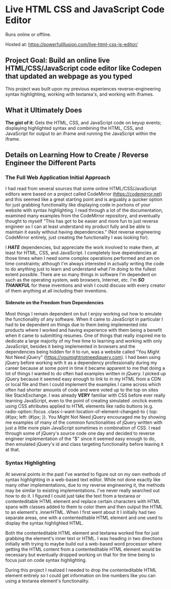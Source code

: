 # Live HTML CSS and JavaScript Code Editor

Runs online or offline.

Hosted at: https://powerfulillusion.com/live-html-css-js-editor/

## Project Goal: Build an online live HTML/CSS/JavaScript code editor like Codepen that updated an webpage as you typed

This project was built upon my previous experiences reverse-engineering syntax highlighting, working with textarea's, and working with iframes.

## What it Ultimately Does

**The gist of it**: Gets the HTML, CSS, and JavaScript code on keyup events; displaying highlighted syntax and combining the HTML, CSS, and JavaScript for output to an iframe and running the JavaScript within the iframe.

## Details on Learning How to Create / Reverse Engineer the Different Parts

### The Full Web Application Initial Approach

I had read from several sources that some online HTML/CSS/JavaScript editors were based on a project called CodeMirror (https://codemirror.net) and this seemed like a great starting point and is arguably a quicker option for just grabbing functionality like displaying code in portions of your website with syntax highlighting. I read through a lot of the documentation, examined many examples from the CodeMirror repository, and eventually thought to myself "This has got to be easier and more fun to just reverse engineer so I can at least understand my product fully and be able to maintain it easily without having dependencies." (Not reverse engineering CodeMirror entirely, just creating the functionality I was looking for). 

I _**HATE**_ dependencies, but appreciate the work involved to make them, at least for HTML, CSS, and JavaScript. I completely love dependencies at those times when I need some complex operations performed and am on time constraints; although I'm always interested in actually writing the code to do anything just to learn and understand what I'm doing to the fullest extent possible. There are so many things in software I'm dependent on such as the operating system, web browsers, Internet, etc. I'm _**SO THANKFUL**_ for these inventions and wish I could discuss with every creator of them anything at all including their inventions.

#### Sidenote on the Freedom from Dependencies

Most things I remain dependent on but I enjoy working out how to emulate the functionality of any software. When it came to JavaScript in particular I had to be dependent on things due to them being implemented into products where I worked and having experience with them being a benefit when it came to submitting resumes. One of things that really inspired me to dedicate a large majority of my free time to learning and working with only JavaScript, besides it being implemented in browsers and the dependencies being hidden for it to run, was a website called "You Might Not Need jQuery" (https://youmightnotneedjquery.com). I had been using jQuery before working with it as a dependency professionally during my career because at some point in time it became apparent to me that doing a lot of things I wanted to do often had examples written in jQuery. I picked up jQuery because it seemed easy enough to link to in my HTML from a CDN or local file and then I could implement the examples I came across which often had shorter amounts of code and were voted up to the top on sites like StackExchange. I was already **VERY** familiar with CSS before ever really learning JavaScript, even to the point of creating simulated .onclick events using CSS attributes applied to HTML elements like radio buttons (e.g. radio-option::focus .class-i-want-location-of-element-changed-to { top: (#)px; left: (#)px; }). You Might Not Need jQuery encouraged me by showing me examples of many of the common functionalities of jQuery written with just a little more plain JavaScript sometimes in combination of CSS. I read through some of jQuery's source code one day and decided to reverse engineer implementation of the "$" since it seemed easy enough to do, then emulated jQuery's id and class targeting functionality before leaving it at that. 

### Syntax Highlighting

At several points in the past I've wanted to figure out on my own methods of syntax highlighting in a web-based text editor. While not done exactly like many other implementations, due to my reverse engineering it, the methods may be similar to existing implementations. I've never really searched out how to do it. I figured I could just take the text from a textarea or contenteditable HTML element and replace certain characters with HTML spans with classes added to them to color them and then output the HTML to an element's .innerHTML. When I first went about it I initially had two separate areas, one with a contenteditable HTML element and one used to display the syntax highlighted HTML. 

Both the contenteditable HTML element and textarea worked fine for just grabbing the element's inner text or HTML. I was heading in two directions initially with trying to maybe build out a web-based word processor where getting the HTML content from a contenteditable HTML element would be necessary but eventually dropped working on that for the time being to focus just on code syntax highlighting. 

During this project I realized I needed to drop the contenteditable HTML element entirely so I could get information on line numbers like you can using a textarea element's functionality.

